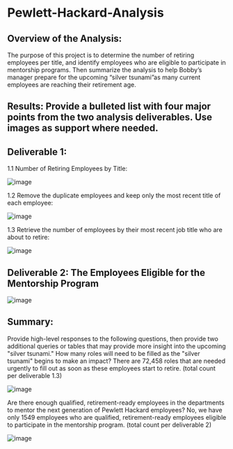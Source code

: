 # Pewlett-Hackard-Analysis

## Overview of the Analysis: 
The purpose of this project is to determine the number of retiring employees per title, and identify employees who are eligible to participate in mentorship programs.  Then summarize the analysis to help Bobby’s manager prepare for the upcoming “silver tsunami”as many current employees are reaching their retirement age.

## Results: Provide a bulleted list with four major points from the two analysis deliverables. Use images as support where needed.
## Deliverable 1: 
1.1 Number of Retiring Employees by Title:

![image](https://user-images.githubusercontent.com/103588178/173490804-6cc9fbd6-967d-4d8a-9b62-913a73d9d126.png)

1.2 Remove the duplicate employees and keep only the most recent title of each employee:

![image](https://user-images.githubusercontent.com/103588178/173490897-0e3d6fbc-f5ef-48f7-8a8b-934ec8096209.png)

1.3 Retrieve the number of employees by their most recent job title who are about to retire:

![image](https://user-images.githubusercontent.com/103588178/173490942-2a58806f-9b77-48d9-89ac-859b129acd64.png)

## Deliverable 2: The Employees Eligible for the Mentorship Program

![image](https://user-images.githubusercontent.com/103588178/173491032-c75bf497-9fce-4c99-ae42-854dd1872c33.png)

## Summary: 
Provide high-level responses to the following questions, then provide two additional queries or tables that may provide more insight into the upcoming "silver tsunami."
How many roles will need to be filled as the "silver tsunami" begins to make an impact?
There are 72,458 roles that are needed urgently to fill out as soon as these employees start to retire.
(total count per deliverable 1.3)

![image](https://user-images.githubusercontent.com/103588178/173491071-00c5e472-baec-42d9-b65f-6bd1ceb320d9.png)

Are there enough qualified, retirement-ready employees in the departments to mentor the next generation of Pewlett Hackard employees?
No, we have only 1549 employees who are qualified, retirement-ready employees eligible to participate in the mentorship program. 
(total count per deliverable 2)

![image](https://user-images.githubusercontent.com/103588178/173491101-b13fc0dd-6bde-4170-8e3c-378e916d751c.png)

